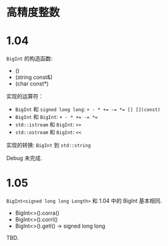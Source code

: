 # 高精度整数

# 1.04

`BigInt` 的构造函数:
- ()
- (string const&)
- (char const*)

实现的运算符： 

- `BigInt` 和 `signed long long`: `+ - * += -= *= [] [](const)`
- `BigInt` 和 `BigInt`: `+ - * += -= *=`
- `std::istream` 和 `BigInt`: `>>`
- `std::ostream` 和 `BigInt`: `<<`

实现的转换: `BigInt` 到 `std::string`

Debug 未完成.

# 1.05

`BigInt<signed long long Length>` 和 1.04 中的 BigInt 基本相同.

- BigInt<>().corra()
- BigInt<>().corrl()
- BigInt<>().getl() -> signed long long

TBD.

